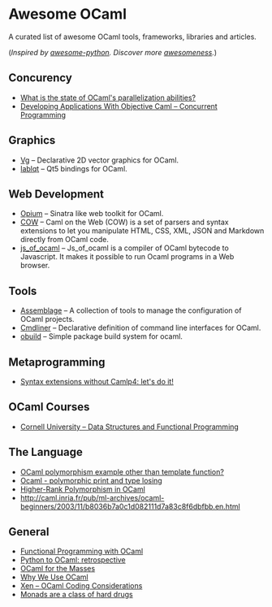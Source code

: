 Awesome OCaml
=============

A curated list of awesome OCaml tools, frameworks, libraries and articles.

(_Inspired by [awesome-python](https://github.com/vinta/awesome-python). Discover more [awesomeness](https://github.com/bayandin/awesome-awesomeness)._)


## Concurency

- [What is the state of OCaml's parallelization abilities?](http://stackoverflow.com/questions/6588500/what-is-the-state-of-ocamls-parallelization-abilities)
- [Developing Applications With Objective Caml – Concurrent Programming](http://caml.inria.fr/pub/docs/oreilly-book/pdf/chap19.pdf)


## Graphics

- [Vg](https://github.com/dbuenzli/vg) – Declarative 2D vector graphics for OCaml.
- [lablqt](https://github.com/Kakadu/lablqt) – Qt5 bindings for OCaml.


## Web Development

- [Opium](https://github.com/rgrinberg/opium) – Sinatra like web toolkit for OCaml.
- [COW](https://github.com/mirage/ocaml-cow) – Caml on the Web (COW) is a set of parsers and syntax extensions to let you manipulate HTML, CSS, XML, JSON and Markdown directly from OCaml code.
- [js_of_ocaml](http://ocsigen.org/js_of_ocaml) – Js_of_ocaml is a compiler of OCaml bytecode to Javascript. It makes it possible to run Ocaml programs in a Web browser.


## Tools

- [Assemblage](https://github.com/samoht/assemblage) – A collection of tools to manage the configuration of OCaml projects.
- [Cmdliner](https://github.com/dbuenzli/cmdliner) – Declarative definition of command line interfaces for OCaml.
- [obuild](https://github.com/ocaml-obuild/obuild) – Simple package build system for ocaml.


## Metaprogramming

- [Syntax extensions without Camlp4: let's do it!](http://www.lexifi.com/blog/syntax-extensions-without-camlp4-lets-do-it)


## OCaml Courses

- [Cornell University – Data Structures and Functional Programming](http://www.cs.cornell.edu/courses/cs3110/2011sp/lecturenotes.asp)


## The Language

- [OCaml polymorphism example other than template function?](http://stackoverflow.com/questions/14440531/ocaml-polymorphism-example-other-than-template-function)
- [Ocaml - polymorphic print and type losing](http://stackoverflow.com/questions/7442449/ocaml-polymorphic-print-and-type-losing)
- [Higher-Rank Polymorphism in OCaml](http://devmusings.legiasoft.com/blog/2008/05/23/higher-rank_polymorphism_in_ocaml)
- <http://caml.inria.fr/pub/ml-archives/ocaml-beginners/2003/11/b8036b7a0c1d082111d7a83c8f6dbfbb.en.html>

## General

- [Functional Programming with OCaml](https://haifengl.wordpress.com/2014/06/17/ocaml-introduction/)
- [Python to OCaml: retrospective](http://roscidus.com/blog/blog/2014/06/06/python-to-ocaml-retrospective/)
- [OCaml for the Masses](http://queue.acm.org/detail.cfm?id=2038036)
- [Why We Use OCaml](http://tech.esper.com/2014/07/15/why-we-use-ocaml/)
- [Xen – OCaml Coding Considerations](http://wiki.xen.org/wiki/OCaml_Coding_Considerations)
- [Monads are a class of hard drugs](http://lambda-diode.com/programming/monads-are-a-class-of-hard-drugs)

